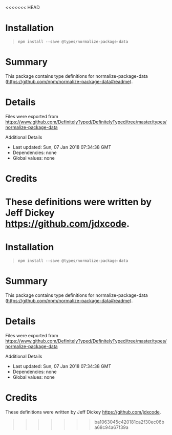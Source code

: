 <<<<<<< HEAD
# Installation
> `npm install --save @types/normalize-package-data`

# Summary
This package contains type definitions for normalize-package-data (https://github.com/npm/normalize-package-data#readme).

# Details
Files were exported from https://www.github.com/DefinitelyTyped/DefinitelyTyped/tree/master/types/normalize-package-data

Additional Details
 * Last updated: Sun, 07 Jan 2018 07:34:38 GMT
 * Dependencies: none
 * Global values: none

# Credits
These definitions were written by Jeff Dickey <https://github.com/jdxcode>.
=======
# Installation
> `npm install --save @types/normalize-package-data`

# Summary
This package contains type definitions for normalize-package-data (https://github.com/npm/normalize-package-data#readme).

# Details
Files were exported from https://www.github.com/DefinitelyTyped/DefinitelyTyped/tree/master/types/normalize-package-data

Additional Details
 * Last updated: Sun, 07 Jan 2018 07:34:38 GMT
 * Dependencies: none
 * Global values: none

# Credits
These definitions were written by Jeff Dickey <https://github.com/jdxcode>.
>>>>>>> ba1063045c420181ca2f30ec06ba68c94a67f39a
